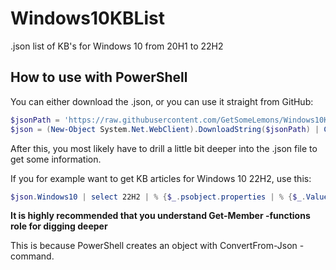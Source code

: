 # Windows10KBList
.json list of KB's for Windows 10 from 20H1 to 22H2

## How to use with PowerShell
You can either download the .json, or you can use it straight from GitHub:

```PowerShell
$jsonPath = 'https://raw.githubusercontent.com/GetSomeLemons/Windows10KBList/main/Windows10KBList.json'
$json = (New-Object System.Net.WebClient).DownloadString($jsonPath) | ConvertFrom-Json
```

After this, you most likely have to drill a little bit deeper into the .json file to get some information.

If you for example want to get KB articles for Windows 10 22H2, use this:

```PowerShell
$json.Windows10 | select 22H2 | % {$_.psobject.properties | % {$_.Value | % {$_.KBs | % {$_.psobject.properties | % {$_.Name}}}}}
```


**It is highly recommended that you understand Get-Member -functions role for digging deeper**

This is because PowerShell creates an object with ConvertFrom-Json -command.
